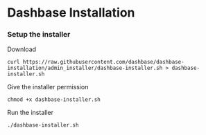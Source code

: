 # Dashbase Installation

### Setup the installer

Download

```
curl https://raw.githubusercontent.com/dashbase/dashbase-installation/admin_installer/dashbase-installer.sh > dashbase-installer.sh
```

Give the installer permission
```
chmod +x dashbase-installer.sh
```

Run the installer

```
./dashbase-installer.sh
```
